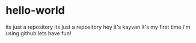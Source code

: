 # hello-world
its just a repository
its just a repository hey it's kayvan it's my first time i'm using github lets have fun!
 
 